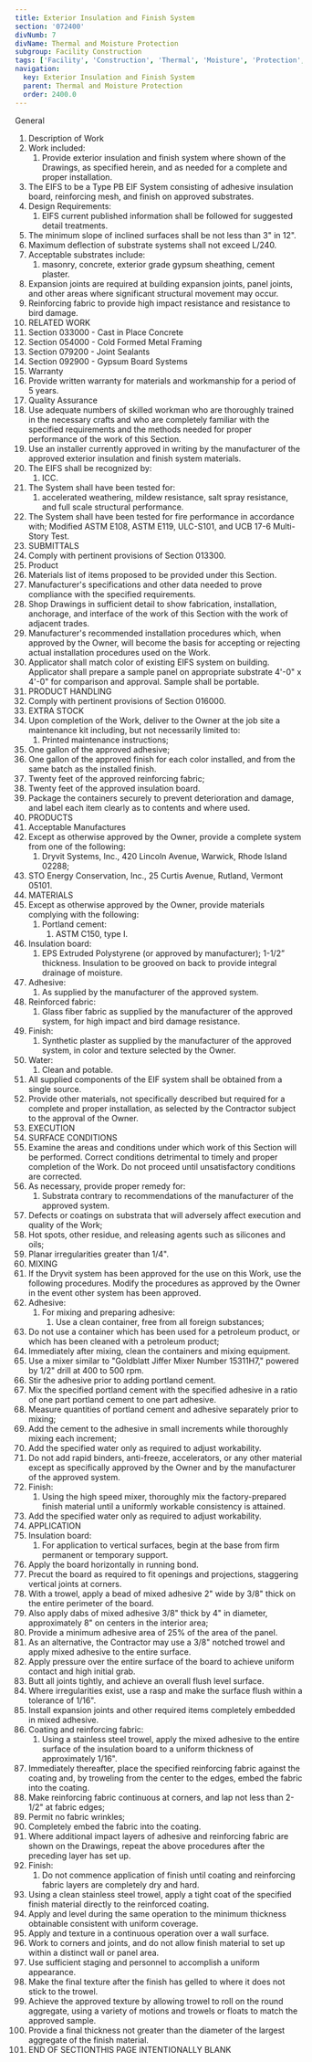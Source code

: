 ```yaml
---
title: Exterior Insulation and Finish System
section: '072400'
divNumb: 7
divName: Thermal and Moisture Protection
subgroup: Facility Construction
tags: ['Facility', 'Construction', 'Thermal', 'Moisture', 'Protection', 'Exterior', 'Insulation', 'Finish', 'System']
navigation:
  key: Exterior Insulation and Finish System
  parent: Thermal and Moisture Protection
  order: 2400.0
---
```



General
   1. Description of Work
   1. Work included:
      1. Provide exterior insulation and finish system where shown of the Drawings, as specified herein, and as needed for a complete and proper installation.
   1. The EIFS to be a Type PB EIF System consisting of adhesive insulation board, reinforcing mesh, and finish on approved substrates.
   1. Design Requirements:
      1. EIFS current published information shall be followed for suggested detail treatments.
   1. The minimum slope of inclined surfaces shall be not less than 3" in 12".
   1. Maximum deflection of substrate systems shall not exceed L/240.
   1. Acceptable substrates include:
      1. masonry, concrete, exterior grade gypsum sheathing, cement plaster.
   1. Expansion joints are required at building expansion joints, panel joints, and other areas where significant structural movement may occur.
   1. Reinforcing fabric to provide high impact resistance and resistance to bird damage.
   1. RELATED WORK
   1. Section 033000 - Cast in Place Concrete
   1. Section 054000 - Cold Formed Metal Framing
   1. Section 079200 - Joint Sealants
   1. Section 092900 - Gypsum Board Systems
   1. Warranty
   1. Provide written warranty for materials and workmanship for a period of 5 years.
   1. Quality Assurance
   1. Use adequate numbers of skilled workman who are thoroughly trained in the necessary crafts and who are completely familiar with the specified requirements and the methods needed for proper performance of the work of this Section.
   1. Use an installer currently approved in writing by the manufacturer of the approved exterior insulation and finish system materials.
   1. The EIFS shall be recognized by:
      1. ICC.
   1. The System shall have been tested for:
      1. accelerated weathering, mildew resistance, salt spray resistance, and full scale structural performance.
   1. The System shall have been tested for fire performance in accordance with; Modified ASTM E108, ASTM E119, ULC-S101, and UCB 17-6 Multi-Story Test.
   1. SUBMITTALS
   1. Comply with pertinent provisions of Section 013300.
   1. Product
   1. Materials list of items proposed to be provided under this Section.
   1. Manufacturer's specifications and other data needed to prove compliance with the specified requirements.
   1. Shop Drawings in sufficient detail to show fabrication, installation, anchorage, and interface of the work of this Section with the work of adjacent trades.
   1. Manufacturer's recommended installation procedures which, when approved by the Owner, will become the basis for accepting or rejecting actual installation procedures used on the Work.
   1. Applicator shall match color of existing EIFS system on building. Applicator shall prepare a sample panel on appropriate substrate 4'-0" x 4'-0" for comparison and approval. Sample shall be portable.
   1. PRODUCT HANDLING
   1. Comply with pertinent provisions of Section 016000.
   1. EXTRA STOCK
   1. Upon completion of the Work, deliver to the Owner at the job site a maintenance kit including, but not necessarily limited to:
      1. Printed maintenance instructions;
   1. One gallon of the approved adhesive;
   1. One gallon of the approved finish for each color installed, and from the same batch as the installed finish.
   1. Twenty feet of the approved reinforcing fabric;
   1. Twenty feet of the approved insulation board.
   1. Package the containers securely to prevent deterioration and damage, and label each item clearly as to contents and where used.
   1. PRODUCTS
   1. Acceptable Manufactures
   1. Except as otherwise approved by the Owner, provide a complete system from one of the following:
      1. Dryvit Systems, Inc., 420 Lincoln Avenue, Warwick, Rhode Island 02288;
   1. STO Energy Conservation, Inc., 25 Curtis Avenue, Rutland, Vermont 05101.
   1. MATERIALS
   1. Except as otherwise approved by the Owner, provide materials complying with the following:
      1. Portland cement:
         1. ASTM C150, type I.
   1. Insulation board:
      1. EPS Extruded Polystyrene (or approved by manufacturer); 1-1/2” thickness. Insulation to be grooved on back to provide integral drainage of moisture.
   1. Adhesive:
      1. As supplied by the manufacturer of the approved system.
   1. Reinforced fabric:
      1. Glass fiber fabric as supplied by the manufacturer of the approved system, for high impact and bird damage resistance.
   1. Finish:
      1. Synthetic plaster as supplied by the manufacturer of the approved system, in color and texture selected by the Owner.
   1. Water:
      1. Clean and potable.
   1. All supplied components of the EIF system shall be obtained from a single source.
   1. Provide other materials, not specifically described but required for a complete and proper installation, as selected by the Contractor subject to the approval of the Owner.
   1. EXECUTION
   1. SURFACE CONDITIONS
   1. Examine the areas and conditions under which work of this Section will be performed. Correct conditions detrimental to timely and proper completion of the Work. Do not proceed until unsatisfactory conditions are corrected.
   1. As necessary, provide proper remedy for:
      1. Substrata contrary to recommendations of the manufacturer of the approved system.
   1. Defects or coatings on substrata that will adversely affect execution and quality of the Work;
   1. Hot spots, other residue, and releasing agents such as silicones and oils;
   1. Planar irregularities greater than 1/4".
   1. MIXING
   1. If the Dryvit system has been approved for the use on this Work, use the following procedures. Modify the procedures as approved by the Owner in the event other system has been approved.
   1. Adhesive:
      1. For mixing and preparing adhesive:
            1. Use a clean container, free from all foreign substances;
   1. Do not use a container which has been used for a petroleum product, or which has been cleaned with a petroleum product;
   1. Immediately after mixing, clean the containers and mixing equipment.
   1. Use a mixer similar to "Goldblatt Jiffer Mixer Number 15311H7," powered by 1/2" drill at 400 to 500 rpm.
   1. Stir the adhesive prior to adding portland cement.
   1. Mix the specified portland cement with the specified adhesive in a ratio of one part portland cement to one part adhesive.
   1. Measure quantities of portland cement and adhesive separately prior to mixing;
   1. Add the cement to the adhesive in small increments while thoroughly mixing each increment;
   1. Add the specified water only as required to adjust workability.
   1. Do not add rapid binders, anti-freeze, accelerators, or any other material except as specifically approved by the Owner and by the manufacturer of the approved system.
   1. Finish:
      1. Using the high speed mixer, thoroughly mix the factory-prepared finish material until a uniformly workable consistency is attained.
   1. Add the specified water only as required to adjust workability.
   1. APPLICATION
   1. Insulation board:
      1. For application to vertical surfaces, begin at the base from firm permanent or temporary support.
   1. Apply the board horizontally in running bond.
   1. Precut the board as required to fit openings and projections, staggering vertical joints at corners.
   1. With a trowel, apply a bead of mixed adhesive 2" wide by 3/8" thick on the entire perimeter of the board.
   1. Also apply dabs of mixed adhesive 3/8" thick by 4" in diameter, approximately 8" on centers in the interior area;
   1. Provide a minimum adhesive area of 25% of the area of the panel.
   1. As an alternative, the Contractor may use a 3/8" notched trowel and apply mixed adhesive to the entire surface.
   1. Apply pressure over the entire surface of the board to achieve uniform contact and high initial grab.
   1. Butt all joints tightly, and achieve an overall flush level surface.
   1. Where irregularities exist, use a rasp and make the surface flush within a tolerance of 1/16".
   1. Install expansion joints and other required items completely embedded in mixed adhesive.
   1. Coating and reinforcing fabric:
      1. Using a stainless steel trowel, apply the mixed adhesive to the entire surface of the insulation board to a uniform thickness of approximately 1/16".
   1. Immediately thereafter, place the specified reinforcing fabric against the coating and, by troweling from the center to the edges, embed the fabric into the coating.
   1. Make reinforcing fabric continuous at corners, and lap not less than 2-1/2" at fabric edges;
   1. Permit no fabric wrinkles;
   1. Completely embed the fabric into the coating.
   1. Where additional impact layers of adhesive and reinforcing fabric are shown on the Drawings, repeat the above procedures after the preceding layer has set up.
   1. Finish:
      1. Do not commence application of finish until coating and reinforcing fabric layers are completely dry and hard.
   1. Using a clean stainless steel trowel, apply a tight coat of the specified finish material directly to the reinforced coating.
   1. Apply and level during the same operation to the minimum thickness obtainable consistent with uniform coverage.
   1. Apply and texture in a continuous operation over a wall surface.
   1. Work to corners and joints, and do not allow finish material to set up within a distinct wall or panel area.
   1. Use sufficient staging and personnel to accomplish a uniform appearance.
   1. Make the final texture after the finish has gelled to where it does not stick to the trowel.
   1. Achieve the approved texture by allowing trowel to roll on the round aggregate, using a variety of motions and trowels or floats to match the approved sample.
   1. Provide a final thickness not greater than the diameter of the largest aggregate of the finish material.
1. END OF SECTIONTHIS PAGE INTENTIONALLY BLANK

